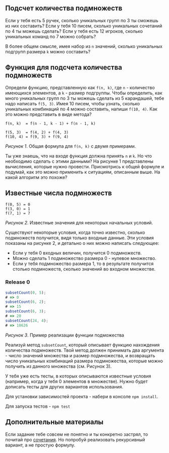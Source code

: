 ## Подсчет количества подмножеств

Если у тебя есть 5 ручек, сколько уникальных групп по 3 ты сможешь из них составить? Если у тебя 10 писем, сколько уникальных сочетаний по 4 ты можешь сделать? Если у тебя есть 12 игроков, сколько уникальных команд по 7 можно собрать?

В более общем смысле, имея набор из `n` значений, сколько уникальных подгрупп размера `k` можно составить?

## Функция для подсчета количества подмножеств

Определи функцию, представленную как `f(n, k)`, где `n` - количество имеющихся элементов, а `k` - размер подгруппы. Чтобы определить, как много уникальных групп по 3 ты можешь сделать из 5 карандашей, тебе надо написать `f(5, 3)`. Имея 10 писем, чтобы узнать, сколько уникальных комбинаций по 4 можно составить, напиши `f(10, 4)`. Как это можно представить в виде метода?

```
f(n, k)  = f(n - 1, k - 1) + f(n - 1, k)

f(5, 3)  = f(4, 2) + f(4, 3)
f(10, 4) = f(9, 3) + f(9, 4)
```
*Рисунок 1*. Общая формула для `f(n, k)` с двумя примерами.

Ты уже знаешь, что на входе функция должна принять `n` и `k`. Но что необходимо сделать с этими данными? На рисунке 1 представлены вычисления, которые нужно провести. Присмотрись к общей формуле и подумай, как это можно применить к ситуациям, описанным выше. На какой алгоритм это похоже?

## Известные числа подмножеств

```
f(0, 5) = 0
f(3, 0) = 1
f(7, 1) = 7
```
*Рисунок 2*. Известные значения для некоторых начальных условий.

Существуют некоторые условия, когда точно известно, сколько подмножеств получится, видя только входные данные. Эти условия показаны на рисунке 2, и детально о них можно написать следующее:

- Если у тебя 0 входных величин, получится 0 подмножеств.
- Можно сделать 1 подмножество размера 0 - нулевое множество.
- Если у тебя подмножество размера 1, то в результате получится столько подмножеств, сколько значений во входном множестве.

### Release 0
```javascript
subsetCount(0, 5);
# => 0
subsetCount(6, 2);
# => 15
subsetCount(6, 3);
# => 20
subsetCount(24, 4);
# => 10626
```
*Рисунок 3*. Пример реализации функции подможества

Реализуй метод `subsetCount`, который описывает функцию нахождения количества подмножеств. Твой метод должен принимать два аргумента - число значений множества и размер подмножества, и возвращать число уникальных комбинаций размера подмножества, которые можно получить из данного множества (см. Рисунок 3). 

У тебя уже есть тесты, в которых описываются известные условия (например, когда у тебя 0 элементов в множестве). Нужно будет дописать тесты для других вариантов использования.

Для установки зависимостей проекта - набери в консоле `npm install`.

Для запуска тестов - `npm test`

## Дополнительные материалы

Если задание тебе совсем не понятно и ты конкретно застрял, то почитай про [сочетания](https://ru.wikipedia.org/wiki/%D0%A1%D0%BE%D1%87%D0%B5%D1%82%D0%B0%D0%BD%D0%B8%D0%B5). Но попробуй реализовать рекурсивный вариант, а не простую формулу.
